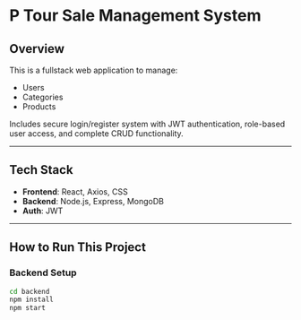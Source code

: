 # P Tour Sale Management System

## Overview

This is a fullstack web application to manage:
- Users
- Categories
- Products

Includes secure login/register system with JWT authentication, role-based user access, and complete CRUD functionality.

---

## Tech Stack

- **Frontend**: React, Axios, CSS
- **Backend**: Node.js, Express, MongoDB
- **Auth**: JWT

---

## How to Run This Project

### Backend Setup

```bash
cd backend
npm install
npm start

